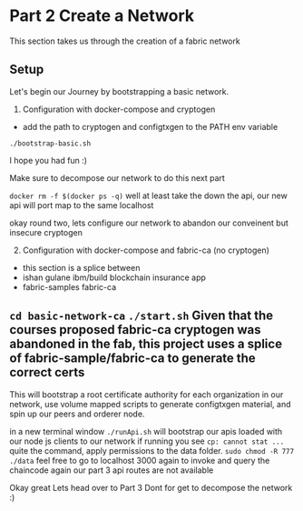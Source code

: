 # Part 2 Create a Network

This section takes us through the creation of a fabric network

## Setup

Let's begin our Journey by bootstrapping a basic network.


1. Configuration with docker-compose and cryptogen
  - add the path to cryptogen and configtxgen to the PATH env variable

```./bootstrap-basic.sh```

I hope you had fun :)

Make sure to decompose our network to do this next part

```docker rm -f $(docker ps -q)```
well at least take the down the api, our new api will port map to the same localhost

okay round two, lets configure our network to abandon our conveinent but insecure cryptogen

2. Configuration with docker-compose and fabric-ca (no cryptogen)
 - this section is a splice between
 - ishan gulane ibm/build blockchain insurance app
 - fabric-samples fabric-ca

```cd basic-network-ca```
```./start.sh```
Given that the courses proposed fabric-ca cryptogen was abandoned in the fab, this project uses a splice of fabric-sample/fabric-ca to generate the correct certs
-
This will bootstrap a root certificate authority for each organization in our network,
use volume mapped scripts to generate configtxgen material,
and spin up our peers and orderer node.

in a new terminal window
```./runApi.sh```
will bootstrap our apis loaded with our node js clients to our network
if running you see
```cp: cannot stat ...```
quite the command, apply permissions to the data folder.
```sudo chmod -R 777 ./data```
feel free to go to localhost 3000 again to invoke and query the chaincode
again our part 3 api routes are not available

Okay great Lets head over to Part 3
Dont for get to decompose the network :)

